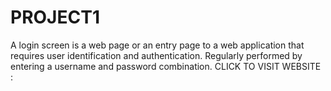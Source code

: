 # PROJECT1
A login screen is a web page or an entry page to a web application that requires user identification and authentication.
Regularly performed by entering a username and password combination.
CLICK TO VISIT WEBSITE : 
